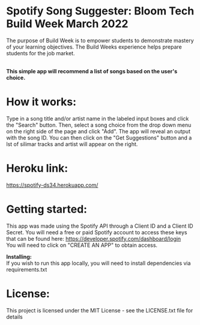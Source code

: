 # Spotify Song Suggester: Bloom Tech Build Week March 2022

The purpose of Build Week is to empower students to demonstrate mastery of your learning objectives. The Build Weeks experience helps prepare students for the job market.

<br>
<b>This simple app will recommend a list of songs based on the user's choice. </b>

# How it works:

Type in a song title and/or artist name in the labeled input boxes and click the "Search" button. Then, select a song choice from the drop down menu on the right side of the page and click "Add". The app will reveal an output with the song ID. You can then click on the "Get Suggestions" button and a lst of silimar tracks and artist will appear on the right. 

# Heroku link:

https://spotify-ds34.herokuapp.com/

# Getting started:

This app was made using the Spotify API through a Client ID and a Client ID Secret. You will need a free or paid Spotify account to access these keys that can be found here: https://developer.spotify.com/dashboard/login <br>
You will need to click on "CREATE AN APP" to obtain access. 

<b>Installing:</b><br>
If you wish to run this app locally, you will need to install dependencies via requirements.txt


# License: 
This project is licensed under the MIT License - see the LICENSE.txt file for details

